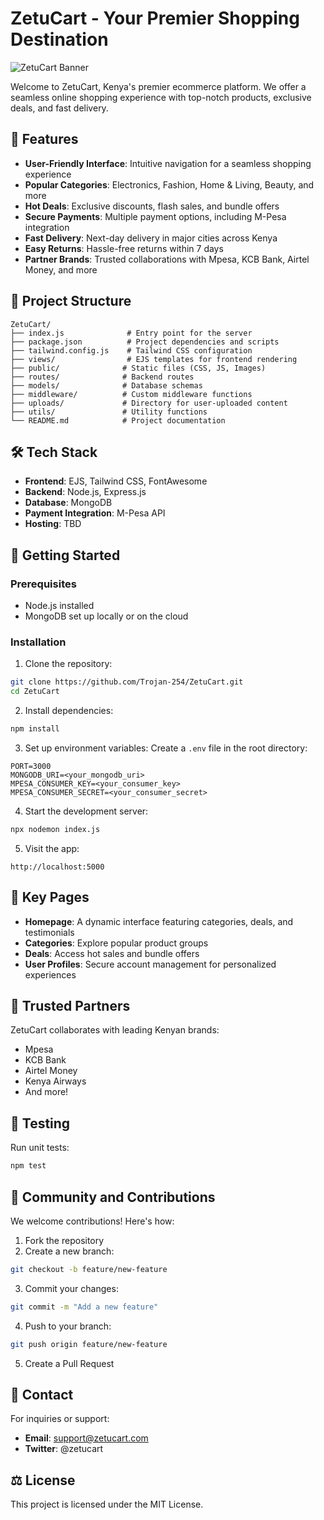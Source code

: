 # ZetuCart - Your Premier Shopping Destination
![ZetuCart Banner](https://i.pinimg.com/736x/46/82/0d/46820ddf3ac929d0c61e35ee74eb6700.jpg "ZetuCart - Shop Smart")

Welcome to ZetuCart, Kenya's premier ecommerce platform. We offer a seamless online shopping experience with top-notch products, exclusive deals, and fast delivery.

## 🌟 Features

- **User-Friendly Interface**: Intuitive navigation for a seamless shopping experience
- **Popular Categories**: Electronics, Fashion, Home & Living, Beauty, and more
- **Hot Deals**: Exclusive discounts, flash sales, and bundle offers
- **Secure Payments**: Multiple payment options, including M-Pesa integration
- **Fast Delivery**: Next-day delivery in major cities across Kenya
- **Easy Returns**: Hassle-free returns within 7 days
- **Partner Brands**: Trusted collaborations with Mpesa, KCB Bank, Airtel Money, and more

## 📂 Project Structure

```
ZetuCart/
├── index.js              # Entry point for the server
├── package.json          # Project dependencies and scripts
├── tailwind.config.js    # Tailwind CSS configuration
├── views/                # EJS templates for frontend rendering
├── public/              # Static files (CSS, JS, Images)
├── routes/              # Backend routes
├── models/              # Database schemas
├── middleware/          # Custom middleware functions
├── uploads/             # Directory for user-uploaded content
├── utils/               # Utility functions
└── README.md            # Project documentation
```

## 🛠️ Tech Stack

- **Frontend**: EJS, Tailwind CSS, FontAwesome
- **Backend**: Node.js, Express.js
- **Database**: MongoDB
- **Payment Integration**: M-Pesa API
- **Hosting**: TBD

## 🚀 Getting Started

### Prerequisites
- Node.js installed
- MongoDB set up locally or on the cloud

### Installation

1. Clone the repository:
```bash
git clone https://github.com/Trojan-254/ZetuCart.git
cd ZetuCart
```

2. Install dependencies:
```bash
npm install
```

3. Set up environment variables:
Create a `.env` file in the root directory:
```env
PORT=3000
MONGODB_URI=<your_mongodb_uri>
MPESA_CONSUMER_KEY=<your_consumer_key>
MPESA_CONSUMER_SECRET=<your_consumer_secret>
```

4. Start the development server:
```bash
npx nodemon index.js
```

5. Visit the app:
```
http://localhost:5000
```

## 📄 Key Pages

- **Homepage**: A dynamic interface featuring categories, deals, and testimonials
- **Categories**: Explore popular product groups
- **Deals**: Access hot sales and bundle offers
- **User Profiles**: Secure account management for personalized experiences

## 🤝 Trusted Partners

ZetuCart collaborates with leading Kenyan brands:
- Mpesa
- KCB Bank
- Airtel Money
- Kenya Airways
- And more!

## 🧪 Testing

Run unit tests:
```bash
npm test
```

## 🙌 Community and Contributions

We welcome contributions! Here's how:

1. Fork the repository
2. Create a new branch:
```bash
git checkout -b feature/new-feature
```

3. Commit your changes:
```bash
git commit -m "Add a new feature"
```

4. Push to your branch:
```bash
git push origin feature/new-feature
```

5. Create a Pull Request

## 📧 Contact

For inquiries or support:
- **Email**: support@zetucart.com
- **Twitter**: @zetucart

## ⚖️ License

This project is licensed under the MIT License.
